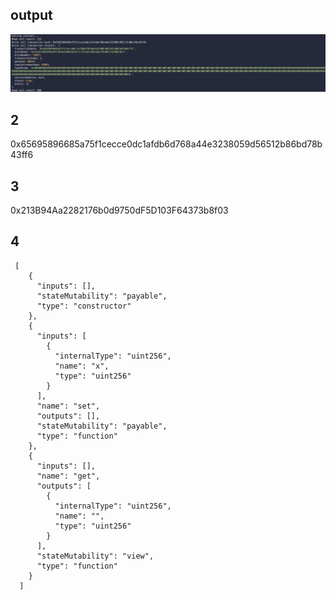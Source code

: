 ## output
![](./result.png)

## 2
0x65695896685a75f1cecce0dc1afdb6d768a44e3238059d56512b86bd78b43ff6
## 3
0x213B94Aa2282176b0d9750dF5D103F64373b8f03
## 4
```
 [
    {
      "inputs": [],
      "stateMutability": "payable",
      "type": "constructor"
    },
    {
      "inputs": [
        {
          "internalType": "uint256",
          "name": "x",
          "type": "uint256"
        }
      ],
      "name": "set",
      "outputs": [],
      "stateMutability": "payable",
      "type": "function"
    },
    {
      "inputs": [],
      "name": "get",
      "outputs": [
        {
          "internalType": "uint256",
          "name": "",
          "type": "uint256"
        }
      ],
      "stateMutability": "view",
      "type": "function"
    }
  ]
```